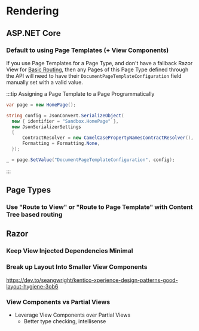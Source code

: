 # Rendering

## ASP.NET Core

### <ConsiderIcon /> Default to using Page Templates (+ View Components)

<NoteIcon />

If you use Page Templates for a Page Type, and don't have a fallback Razor View for [Basic Routing](https://docs.xperience.io/developing-websites/implementing-routing/content-tree-based-routing/setting-up-content-tree-based-routing#Settingupcontenttreebasedrouting-Basic), then any Pages of this Page Type defined through the API will need to have their `DocumentPageTemplateConfiguration` field manually set with a valid value.

:::tip Assigning a Page Template to a Page Programmatically

```csharp
var page = new HomePage();

string config = JsonConvert.SerializeObject(
  new { identifier = "Sandbox.HomePage" },
  new JsonSerializerSettings
  {
      ContractResolver = new CamelCasePropertyNamesContractResolver(),
      Formatting = Formatting.None,
  });

_ = page.SetValue("DocumentPageTemplateConfiguration", config);
```

:::

## Page Types

### <ConsiderIcon /> Use "Route to View" or "Route to Page Template" with Content Tree based routing

## Razor

### <EssentialIcon /> Keep View Injected Dependencies Minimal

### <EssentialIcon /> Break up Layout Into Smaller View Components

<https://dev.to/seangwright/kentico-xperience-design-patterns-good-layout-hygiene-3ob6>

### <EssentialIcon /> View Components vs Partial Views

- Leverage View Components over Partial Views
  - Better type checking, intellisense
